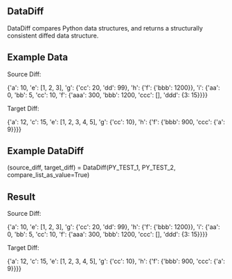 ## DataDiff

DataDiff compares Python data structures, and returns a structurally consistent diffed data structure.

## Example Data

Source Diff:


{'a': 10,
 'e': [1, 2, 3],
 'g': {'cc': 20, 'dd': 99},
 'h': {'f': {'bbb': 1200}},
 'i': {'aa': 0,
       'bb': 5,
       'cc': 10,
       'f': {'aaa': 300, 'bbb': 1200, 'ccc': [], 'ddd': {3: 15}}}}


Target Diff:


{'a': 12,
 'c': 15,
 'e': [1, 2, 3, 4, 5],
 'g': {'cc': 10},
 'h': {'f': {'bbb': 900, 'ccc': {'a': 9}}}}

## Example DataDiff

  (source_diff, target_diff) = DataDiff(PY_TEST_1, PY_TEST_2, compare_list_as_value=True)


## Result

Source Diff:


{'a': 10,
 'e': [1, 2, 3],
 'g': {'cc': 20, 'dd': 99},
 'h': {'f': {'bbb': 1200}},
 'i': {'aa': 0,
       'bb': 5,
       'cc': 10,
       'f': {'aaa': 300, 'bbb': 1200, 'ccc': [], 'ddd': {3: 15}}}}


Target Diff:


{'a': 12,
 'c': 15,
 'e': [1, 2, 3, 4, 5],
 'g': {'cc': 10},
 'h': {'f': {'bbb': 900, 'ccc': {'a': 9}}}}


